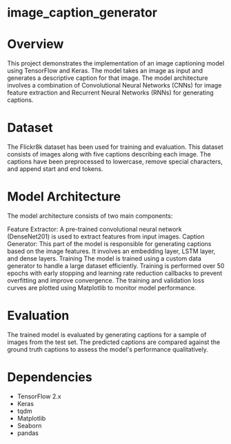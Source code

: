 # image_caption_generator
# Overview
This project demonstrates the implementation of an image captioning model using TensorFlow and Keras. The model takes an image as input and generates a descriptive caption for that image. The model architecture involves a combination of Convolutional Neural Networks (CNNs) for image feature extraction and Recurrent Neural Networks (RNNs) for generating captions.

# Dataset
The Flickr8k dataset has been used for training and evaluation. This dataset consists of images along with five captions describing each image. The captions have been preprocessed to lowercase, remove special characters, and append start and end tokens.

# Model Architecture
The model architecture consists of two main components:

Feature Extractor: A pre-trained convolutional neural network (DenseNet201) is used to extract features from input images.
Caption Generator: This part of the model is responsible for generating captions based on the image features. It involves an embedding layer, LSTM layer, and dense layers.
Training
The model is trained using a custom data generator to handle a large dataset efficiently. Training is performed over 50 epochs with early stopping and learning rate reduction callbacks to prevent overfitting and improve convergence. The training and validation loss curves are plotted using Matplotlib to monitor model performance.

# Evaluation
The trained model is evaluated by generating captions for a sample of images from the test set. The predicted captions are compared against the ground truth captions to assess the model's performance qualitatively.

# Dependencies
- TensorFlow 2.x
- Keras
- tqdm
- Matplotlib
- Seaborn
- pandas
